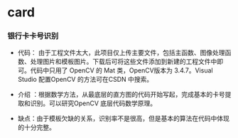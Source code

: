 # card

### 银行卡卡号识别

- 代码： 由于工程文件太大，此项目仅上传主要文件，包括主函数、图像处理函数、处理图片和模板图片。下载后可将这些文件添加到新建的工程文件中即可。代码中只用了 OpenCV 的 Mat 类，OpenCV版本为 3.4.7。Visual Studio 配置OpenCV 的方法可在CSDN 中搜索。

- 介绍 ：根据数学方法，从最底层的直方图的代码开始写起，完成基本的卡号提取和识别。可以研究OpenCV 底层代码数学原理。
- 缺点：由于模板欠缺的关系，识别率不是很高，但是基本的算法在代码中体现的十分完整。